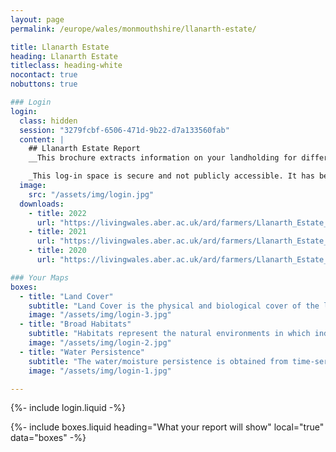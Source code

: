 ```yaml
---
layout: page
permalink: /europe/wales/monmouthshire/llanarth-estate/

title: Llanarth Estate
heading: Llanarth Estate
titleclass: heading-white
nocontact: true
nobuttons: true

### Login
login:
  class: hidden
  session: "3279fcbf-6506-471d-9b22-d7a133560fab"
  content: |
    ## Llanarth Estate Report
    __This brochure extracts information on your landholding for different years from the newly developed Welsh Data Cube (WDC), which houses all satellite data acquired over Wales since 2018 and derived products with these including land cover, broad habitats and water/moisture persistence.__

    _This log-in space is secure and not publicly accessible. It has been developed as part of the Living Land Management Wales project as proof of concept; additional maps and functionality may be added from time to time._
  image:
    src: "/assets/img/login.jpg"
  downloads:
    - title: 2022
      url: "https://livingwales.aber.ac.uk/ard/farmers/Llanarth_Estate_2022.pdf"
    - title: 2021
      url: "https://livingwales.aber.ac.uk/ard/farmers/Llanarth_Estate_2021.pdf"
    - title: 2020
      url: "https://livingwales.aber.ac.uk/ard/farmers/Llanarth_Estate_2020.pdf"

### Your Maps
boxes:
  - title: "Land Cover"
    subtitle: "Land Cover is the physical and biological cover of the land surface and includes vegetation (managed or semi-natural), water and bare surfaces. The land cover maps generated through Living Land Management use the legends of the United Nation's Food and Agriculture Organisation (FAO) Land Cover Classification System (LCCS)."
    image: "/assets/img/login-3.jpg"
  - title: "Broad Habitats"
    subtitle: "Habitats represent the natural environments in which individual or groups of plant or animal species lives. The habitat maps are generated from satellite data and are based on Wales' Phase 1 Habitat Taxonomy."
    image: "/assets/img/login-2.jpg"
  - title: "Water Persistence"
    subtitle: "The water/moisture persistence is obtained from time-series of radar data that are acquired almost every day over Wales and indicate relative frequency of wet conditions across the landscape."
    image: "/assets/img/login-1.jpg"

---
```


{%- include login.liquid -%}

{%- include boxes.liquid heading="What your report will show" local="true" data="boxes" -%}
